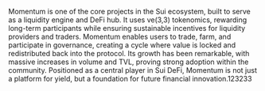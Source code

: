 Momentum is one of the core projects in the Sui ecosystem, built to serve as a liquidity engine and DeFi hub. It uses ve(3,3) tokenomics, rewarding long-term participants while ensuring sustainable incentives for liquidity providers and traders. Momentum enables users to trade, farm, and participate in governance, creating a cycle where value is locked and redistributed back into the protocol. Its growth has been remarkable, with massive increases in volume and TVL, proving strong adoption within the community. Positioned as a central player in Sui DeFi, Momentum is not just a platform for yield, but a foundation for future financial innovation.123233

